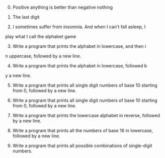 0. Positive anything is better than negative nothing                

1. The last digit                                                   

2. I sometimes suffer from insomnia. And when I can't fall asleep, I

 play what I call the alphabet game                                 

3. Write a program that prints the alphabet in lowercase, and then i

n uppercase, followed by a new line.                                

4. Write a program that prints the alphabet in lowercase, followed b

y a new line.                                                       

5. Write a program that prints all single digit numbers of base 10 starting from 0, followed by a new line.

6. Write a program that prints all single digit numbers of base 10 starting from 0, followed by a new line.

7. Write a program that prints the lowercase alphabet in reverse, followed by a new line.

8. Write a program that prints all the numbers of base 16 in lowercase, followed by a new line.

9. Write a program that prints all possible combinations of single-digit numbers.


